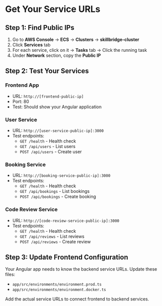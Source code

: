 # Get Your Service URLs

## Step 1: Find Public IPs
1. Go to **AWS Console** → **ECS** → **Clusters** → **skillbridge-cluster**
2. Click **Services** tab
3. For each service, click on it → **Tasks** tab → Click the running task
4. Under **Network** section, copy the **Public IP**

## Step 2: Test Your Services

### Frontend App
- URL: `http://[frontend-public-ip]`
- Port: 80
- Test: Should show your Angular application

### User Service  
- URL: `http://[user-service-public-ip]:3000`
- Test endpoints:
  - `GET /health` - Health check
  - `GET /api/users` - List users
  - `POST /api/users` - Create user

### Booking Service
- URL: `http://[booking-service-public-ip]:3000`  
- Test endpoints:
  - `GET /health` - Health check
  - `GET /api/bookings` - List bookings
  - `POST /api/bookings` - Create booking

### Code Review Service
- URL: `http://[code-review-service-public-ip]:3000`
- Test endpoints:
  - `GET /health` - Health check
  - `GET /api/reviews` - List reviews
  - `POST /api/reviews` - Create review

## Step 3: Update Frontend Configuration
Your Angular app needs to know the backend service URLs. Update these files:
- `app/src/environments/environment.prod.ts`
- `app/src/environments/environment.docker.ts`

Add the actual service URLs to connect frontend to backend services.
